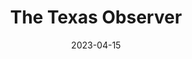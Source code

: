---
title: The Texas Observer
link : https://www.texasobserver.org/
tags: ["magazine"]
date: 2023-04-15
---